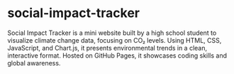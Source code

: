 # social-impact-tracker
Social Impact Tracker is a mini website built by a high school student to visualize climate change data, focusing on CO₂ levels. Using HTML, CSS, JavaScript, and Chart.js, it presents environmental trends in a clean, interactive format. Hosted on GitHub Pages, it showcases coding skills and global awareness. 
